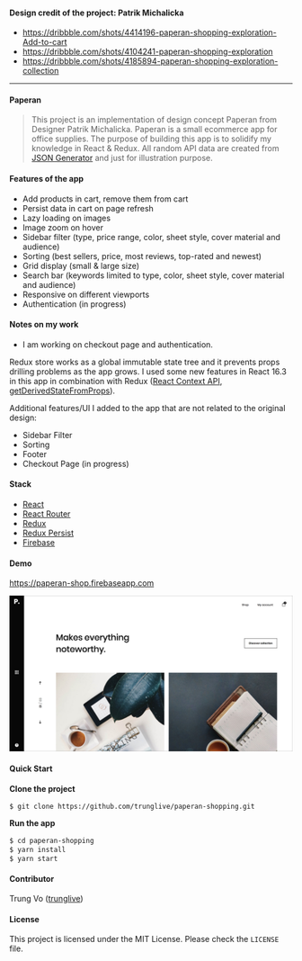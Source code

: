 #### Design credit of the project: Patrik Michalicka

* https://dribbble.com/shots/4414196-paperan-shopping-exploration-Add-to-cart
* https://dribbble.com/shots/4104241-paperan-shopping-exploration
* https://dribbble.com/shots/4185894-paperan-shopping-exploration-collection

---

#### Paperan

> This project is an implementation of design concept Paperan from Designer Patrik Michalicka. Paperan is a small ecommerce app for office supplies. The purpose of building this app is to solidify my knowledge in React & Redux. All random API data are created from [JSON Generator](https://next.json-generator.com/) and just for illustration purpose.

#### Features of the app

* Add products in cart, remove them from cart
* Persist data in cart on page refresh
* Lazy loading on images
* Image zoom on hover
* Sidebar filter (type, price range, color, sheet style, cover material and audience)
* Sorting (best sellers, price, most reviews, top-rated and newest)
* Grid display (small & large size)
* Search bar (keywords limited to type, color, sheet style, cover material and audience)
* Responsive on different viewports
* Authentication (in progress)

#### Notes on my work

* I am working on checkout page and authentication.

Redux store works as a global immutable state tree and it prevents props drilling problems as the app grows. I used some new features in React 16.3 in this app in combination with Redux ([React Context API](https://reactjs.org/docs/context.html), [getDerivedStateFromProps](https://reactjs.org/docs/react-component.html#static-getderivedstatefromprops)).

Additional features/UI I added to the app that are not related to the original design:

* Sidebar Filter
* Sorting
* Footer
* Checkout Page (in progress)

#### Stack

* [React](https://github.com/facebook/react)
* [React Router](https://github.com/ReactTraining/react-router)
* [Redux](https://github.com/reactjs/redux)
* [Redux Persist](https://github.com/rt2zz/redux-persist)
* [Firebase](https://firebase.google.com/)

#### Demo

https://paperan-shop.firebaseapp.com

![paperan-shop](paperan-demo.png)

#### Quick Start

**Clone the project**

```shell
$ git clone https://github.com/trunglive/paperan-shopping.git
```

**Run the app**

```shell
$ cd paperan-shopping
$ yarn install
$ yarn start
```

#### Contributor

Trung Vo ([trunglive](https://github.com/trunglive))

#### License

This project is licensed under the MIT License. Please check the `LICENSE` file.
